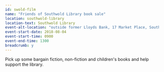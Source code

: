 ```yaml
---
id: swold-film
name: "Friends of Southwold Library book sale"
location: southwold-library
location-text: Southwold Library
event-alt-location: "outside former Lloyds Bank, 17 Market Place, Southwold, IP18 6EB"
event-start-date: 2018-08-04
event-start-time: 0900
event-end-time: 1300
breadcrumb: y
---
```


Pick up some bargain fiction, non-fiction and children's books and help support the library.
